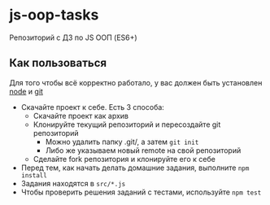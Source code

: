 # js-oop-tasks
Репозиторий с ДЗ по JS ООП (ES6+)

## Как пользоваться

Для того чтобы всё корректно работало, у вас должен быть установлен [node](https://nodejs.org/en/) и [git](https://git-scm.com/)

-   Скачайте проект к себе. Есть 3 способа:
    -   Скачайте проект как архив
    -   Клонируйте текущий репозиторий и пересоздайте git репозиторий 
        - Можно удалить папку .git/, а затем `git init`
        - Либо же указываем новый remote на свой репозиторий
    -   Сделайте fork репозитория и клонируйте его к себе
-   Перед тем, как начать делать домашние задания, выполните `npm install`
-   Задания находятся в `src/*.js`
-   Чтобы проверить решения заданий с тестами, используйте `npm test`


